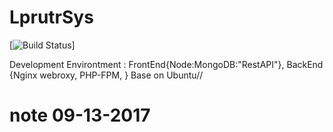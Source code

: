 # LprutrSys
[![Build Status](https://travis-ci.org/OpenClassrooms/UseCase.svg?branch=master)]

Development Environtment  : FrontEnd{Node:MongoDB:"RestAPI"}, BackEnd {Nginx webroxy, PHP-FPM, } Base on Ubuntu//
# note 09-13-2017
